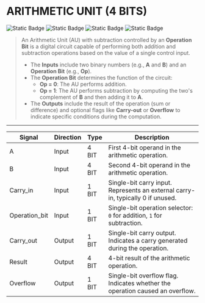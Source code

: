 # ARITHMETIC UNIT (4 BITS)
![Static Badge](https://img.shields.io/badge/IN-4_BIT-green)
![Static Badge](https://img.shields.io/badge/OUT-4_BIT-green)
![Static Badge](https://img.shields.io/badge/CARRY_IN-1_BIT-blue)
![Static Badge](https://img.shields.io/badge/CARRY_OUT-1_BIT-blue)

> An Arithmetic Unit (AU) with subtraction controlled by an **Operation Bit** is a digital circuit capable of performing both addition and subtraction operations based on the value of a single control input.  
> - The **Inputs** include two binary numbers (e.g., **A** and **B**) and an **Operation Bit** (e.g., **Op**).  
> - The **Operation Bit** determines the function of the circuit:  
>   - **Op = 0**: The AU performs addition.  
>   - **Op = 1**: The AU performs subtraction by computing the two's complement of **B** and then adding it to **A**.  
> - The **Outputs** include the result of the operation (sum or difference) and optional flags like **Carry-out** or **Overflow** to indicate specific conditions during the computation.  

---

| **Signal**    | **Direction** | **Type** | **Description**                                                                 |
|---------------|---------------|----------|---------------------------------------------------------------------------------|
| A             | Input         | 4 BIT    | First 4-bit operand in the arithmetic operation.                                |
| B             | Input         | 4 BIT    | Second 4-bit operand in the arithmetic operation.                               |
| Carry_in      | Input         | 1 BIT    | Single-bit carry input. Represents an external carry-in, typically 0 if unused. |
| Operation_bit | Input         | 1 BIT    | Single-bit operation selector: `0` for addition, `1` for subtraction.           |
| Carry_out     | Output        | 1 BIT    | Single-bit carry output. Indicates a carry generated during the operation.      |
| Result        | Output        | 4 BIT    | 4-bit result of the arithmetic operation.                                       |
| Overflow      | Output        | 1 BIT    | Single-bit overflow flag. Indicates whether the operation caused an overflow.   |
